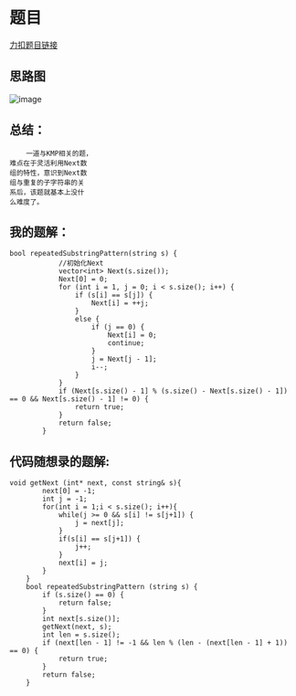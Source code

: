 # 题目
[力扣题目链接](https://leetcode-cn.com/problems/repeated-substring-pattern/)
## 思路图
![image](https://github.com/sumo123456789/DataStructureAndAlgorithm/blob/main/4.%E5%AD%97%E7%AC%A6%E4%B8%B2/image/string8.png)
## 总结：
```
    一道与KMP相关的题，
难点在于灵活利用Next数
组的特性，意识到Next数
组与重复的子字符串的关
系后，该题就基本上没什
么难度了。
```
## 我的题解：
```
bool repeatedSubstringPattern(string s) {
            //初始化Next
            vector<int> Next(s.size());
            Next[0] = 0;
            for (int i = 1, j = 0; i < s.size(); i++) {
                if (s[i] == s[j]) {
                    Next[i] = ++j;
                }
                else {
                    if (j == 0) {
                        Next[i] = 0;
                        continue;
                    }
                    j = Next[j - 1];
                    i--;
                }
            }
            if (Next[s.size() - 1] % (s.size() - Next[s.size() - 1]) == 0 && Next[s.size() - 1] != 0) {
                return true;
            }
            return false;
        }

```
## 代码随想录的题解:
```
void getNext (int* next, const string& s){
        next[0] = -1;
        int j = -1;
        for(int i = 1;i < s.size(); i++){
            while(j >= 0 && s[i] != s[j+1]) {
                j = next[j];
            }
            if(s[i] == s[j+1]) {
                j++;
            }
            next[i] = j;
        }
    }
    bool repeatedSubstringPattern (string s) {
        if (s.size() == 0) {
            return false;
        }
        int next[s.size()];
        getNext(next, s);
        int len = s.size();
        if (next[len - 1] != -1 && len % (len - (next[len - 1] + 1)) == 0) {
            return true;
        }
        return false;
    }
```                                  
